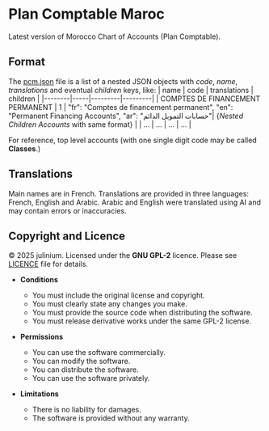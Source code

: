 # Plan Comptable Maroc

Latest version of Morocco Chart of Accounts (Plan Comptable).
## Format
The [pcm.json](https://github.com/Julinium/plan_comptable_maroc/blob/main/pcm.json) file is a list of a nested JSON objects with *code*, *name*, *translations* and eventual *children* keys, like:
| name   | code | translations | children |
|--------|-----|---------|---------|
| COMPTES DE FINANCEMENT PERMANENT  | 1  |             "fr": "Comptes de financement permanent", "en": "Permanent Financing Accounts", "ar": "حسابات التمويل الدائم"| {*Nested Children Accounts* with same format} |
| ... | ... | ... | ... |

For reference, top level accounts (with one single digit code may be called **Classes**.)
## Translations
Main names are in French. Translations are provided in three languages: French, English and Arabic. 
Arabic and English were translated using AI and may contain errors or inaccuracies.

## Copyright and Licence
© 2025 julinium. Licensed under the **GNU GPL-2** licence. Please see [LICENCE](https://github.com/Julinium/plan_comptable_maroc/blob/main/LICENSE) file for details. 

- **Conditions**
  - You must include the original license and copyright.
  - You must clearly state any changes you make.
  - You must provide the source code when distributing the software.
  - You must release derivative works under the same GPL-2 license.

- **Permissions**
  - You can use the software commercially.
  - You can modify the software.
  - You can distribute the software.
  - You can use the software privately.

- **Limitations**
  - There is no liability for damages.
  - The software is provided without any warranty.

